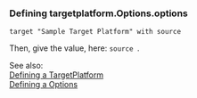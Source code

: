 ### <a name="Defining-targetplatform.Options.options"></a>Defining targetplatform.Options.options

```
target "Sample Target Platform" with source 
```
Then, give the value, here: `source `.


See also:<br/>
[Defining a TargetPlatform](Defining-a-TargetPlatform)<br/>
[Defining a Options](Defining-a-Options)
